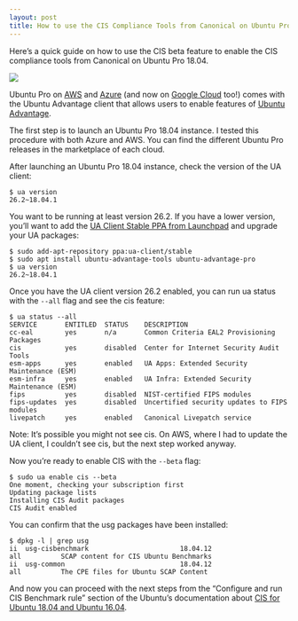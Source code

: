 ```yaml
---
layout: post
title: How to use the CIS Compliance Tools from Canonical on Ubuntu Pro 18.04
---
```


Here’s a quick guide on how to use the CIS beta feature to enable the CIS compliance tools from Canonical on Ubuntu Pro 18.04.

![](https://miro.medium.com/max/1271/1*caKlXtEF1f5MXn9iw0JfFg.jpeg)

Ubuntu Pro on  [AWS](https://ubuntu.com/aws/pro)  and  [Azure](https://ubuntu.com/azure/pro)  (and now on  [Google Cloud](https://ubuntu.com/gcp/pro)  too!) comes with the Ubuntu Advantage client that allows users to enable features of  [Ubuntu Advantage](https://ubuntu.com/advantage).

The first step is to launch an Ubuntu Pro 18.04 instance. I tested this procedure with both Azure and AWS. You can find the different Ubuntu Pro releases in the marketplace of each cloud.

After launching an Ubuntu Pro 18.04 instance, check the version of the UA client:

```console
$ ua version  
26.2~18.04.1
```

You want to be running at least version 26.2. If you have a lower version, you’ll want to add the  [UA Client Stable PPA from Launchpad](https://launchpad.net/~ua-client/+archive/ubuntu/stable)  and upgrade your UA packages:

```console
$ sudo add-apt-repository ppa:ua-client/stable
$ sudo apt install ubuntu-advantage-tools ubuntu-advantage-pro
$ ua version  
26.2~18.04.1
```

Once you have the UA client version 26.2 enabled, you can run ua status with the `--all` flag and see the cis feature:

```console
$ ua status --all  
SERVICE       ENTITLED  STATUS    DESCRIPTION  
cc-eal        yes       n/a       Common Criteria EAL2 Provisioning Packages  
cis           yes       disabled  Center for Internet Security Audit Tools  
esm-apps      yes       enabled   UA Apps: Extended Security Maintenance (ESM)  
esm-infra     yes       enabled   UA Infra: Extended Security Maintenance (ESM)  
fips          yes       disabled  NIST-certified FIPS modules  
fips-updates  yes       disabled  Uncertified security updates to FIPS modules  
livepatch     yes       enabled   Canonical Livepatch service
```

Note: It’s possible you might not see cis. On AWS, where I had to update the UA client, I couldn’t see cis, but the next step worked anyway.

Now you’re ready to enable CIS with the `--beta` flag:

```console
$ sudo ua enable cis --beta  
One moment, checking your subscription first  
Updating package lists  
Installing CIS Audit packages  
CIS Audit enabled
```

You can confirm that the usg packages have been installed:

```console
$ dpkg -l | grep usg  
ii  usg-cisbenchmark                       18.04.12                                    all          SCAP content for CIS Ubuntu Benchmarks  
ii  usg-common                             18.04.12                                    all          The CPE files for Ubuntu SCAP Content
```

And now you can proceed with the next steps from the “Configure and run CIS Benchmark rule” section of the Ubuntu’s documentation about  [CIS for Ubuntu 18.04 and Ubuntu 16.04](https://security-certs.docs.ubuntu.com/en/cis-18-16).

